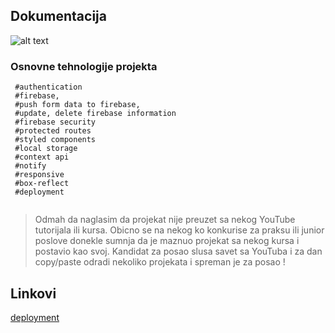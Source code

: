## Dokumentacija



 ![alt text](https://images.pexels.com/photos/2125075/pexels-photo-2125075.jpeg?auto=compress&cs=tinysrgb&dpr=2&h=750&w=1260 "Devil Island")




### Osnovne tehnologije projekta

```
 #authentication
 #firebase, 
 #push form data to firebase,
 #update, delete firebase information
 #firebase security
 #protected routes
 #styled components
 #local storage
 #context api 
 #notify
 #responsive
 #box-reflect
 #deployment


```

> Odmah da naglasim da projekat nije preuzet sa nekog YouTube tutorijala ili kursa. 
  Obicno se na nekog ko konkurise za praksu ili junior poslove donekle sumnja da je maznuo projekat sa nekog kursa i postavio kao svoj. Kandidat za posao slusa savet sa YouTuba i za dan copy/paste odradi nekoliko projekata i spreman je za posao !  



## Linkovi

[deployment](https://images.pexels.com/photos/2125075/pexels-photo-2125075.jpeg?auto=compress&cs=tinysrgb&dpr=2&h=750&w=1260)